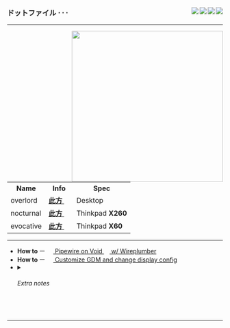 <div>

<img src="https://img.shields.io/badge/dots-%23EA4AAA.svg?style=for-the-badge&logo=github&logoColor=white" align="right">
<img src="https://img.shields.io/badge/I3--GAPS-%236929C4.svg?style=for-the-badge&logo=gnometerminal&logoColor=white" align="right">
<img src="https://img.shields.io/badge/GNOME-%232284F2.svg?style=for-the-badge&logo=gnome&logoColor=white" align="right">
<img src="https://img.shields.io/badge/Linux-FCC624?style=for-the-badge&logo=linux&logoColor=black" align="right">

<h3>ドットファイル ⋅ ⋅ ⋅</h3>
</div>

** **

<img src="https://c.tenor.com/6amuFPmzdmIAAAAd/lycoris-recoil-takina.gif" align="right" height="353">
 <table>
  <tr>
    <th>Name</th>
    <th>Info</th>
    <th>Spec</th>
  </tr>
  <tr>
    <td>overlord</td>
    <td>
      <a href="https://github.com/czarhex/dotfiles/blob/main/assets/OVERLORD.md#shell"><b>此方 </b><img src="https://voidlinux.org/assets/img/void_bg.png" width="13"></a> 
    </td>
    <td>
      Desktop
    </td>
  </tr>
  <tr>
    <td>nocturnal</td>
    <td>
      <a href="https://github.com/czarhex/dotfiles/blob/main/assets/NOCTURNAL.md#shell"><b>此方 </b><img src="https://voidlinux.org/assets/img/void_bg.png" width="13"></a> 
    </td>
    <td>
      Thinkpad <b>X260</b>
    </td>
  </tr>
  <tr>
    <td>evocative</td>
    <td>
      <a href="https://www.youtube.com/watch?v=KrwdRMWnt14&t=12s"><b>此方 </b><img src="https://voidlinux.org/assets/img/void_bg.png" width="13"></a> 
    </td>
    <td>
      Thinkpad <b>X60</b>
    </td>
  </tr>
</table> 

** **
<!-- <img src="https://raw.githubusercontent.com/cat-milk/Anime-Girls-Holding-Programming-Books/master/Other/Chihiro_Komiya_Reading_Linux_Kernel_Book.png" align="right" width="267"> -->
<ul>
  <li>
  <b>How to </b>ー 
  <a href=https://github.com/czarhex/dotfiles/blob/main/assets/PIPEVOID.md>
    <img src="https://fedoraloveskde.org/pipewire_logo.svg" width="15"> Pipewire on Void <img src="https://voidlinux.org/assets/img/void_bg.png" width="13"> w/ Wireplumber
  </a>
  </li>
  <li>
  <b>How to </b>ー 
  <a href=https://github.com/czarhex/dotfiles/blob/main/assets/GDMCUSTOM.md>
    <img src="https://www.nicepng.com/png/full/368-3682089_ubuntu-gnome-logo-png.png" width="15"> Customize GDM and change display config
  </a>
  </li>
  <li>
    <details>
  <summary><h6>Extra notes</h6></summary>
  <b>ACPI errors?</b> change "loglevel=4" in <code>/etc/default/grub</code> to "loglevel=0" <br>
  and <code>sudo update-grub</code> 
  <br></br>
  <b>Bad TTY and GRUB resolution?</b> Add these in there:
  <pre><code>
  GRUB_GFXMODE=1920x1080x32
  GRUB_GFXPAYLOAD_LINUX=1920x1080x32
  </code></pre>
  <b>NVIDIA?</b> <code>nvidia-drm.modeset=1</code>
  <br></br>
  <b>CJK and Emoji fonts:</b> noto-fonts-cjk, noto-fonts-emoji
</details>
  </li>
</ul> 
<br>

** **
